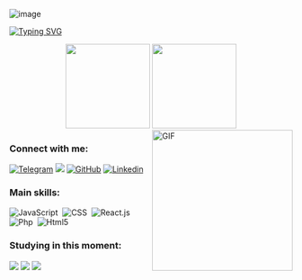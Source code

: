 ![image](https://user-images.githubusercontent.com/112827620/210153510-0696c4bf-c405-4a0f-94ff-a7b87b997bcd.png)

[![Typing SVG](https://readme-typing-svg.herokuapp.com/?color=F5FFFA&size=35&center=true&vCenter=true&width=1000&lines=Hello,+my+name+is+Carlos+André+:%29!;Front-End+Developer+from+Brazil;Welcome+to+my+github+<3)](https://git.io/typing-svg)

<div align="center">
  <img height="150em" src="https://github-readme-stats.vercel.app/api?username=cavdrew&show_icons=true&theme=dracula&include_all_commits=true&count_private=truecolor=F5FFFA&icon_color=F5FFFA&text_color=F5FFFA&bg_color=0d1117"/>
  <img height="150em" src="https://github-readme-stats.vercel.app/api/top-langs/?username=cavdrew&layout=compact&langs_count=7&theme=draculacolor=F5FFFA4&icon_color=F5FFFA&text_color=F5FFFA&bg_color=0d1117"/>
</div>
<img align="right" alt="GIF" src="https://cdn.dribbble.com/users/1396703/screenshots/3952983/pixel-goust-2.gif" width="250" height="250" /> 

### Connect with me:
 
<div > 

[![Telegram](https://img.shields.io/badge/Telegram-2CA5E0?style=for-the-badge&logo=telegram&logoColor=white/)](https://t.me/cavdrew)
<a href = "mailto:aderaldocaav@gmail.com"><img src="https://img.shields.io/badge/-Gmail-%23333?style=for-the-badge&logo=gmail&logoColor=white" target="_blank"></a>
[![GitHub](https://img.shields.io/badge/GitHub-100000?style=for-the-badge&logo=github&logoColor=white)](https://github.com/cavdrew)
[![Linkedin](https://img.shields.io/badge/LinkedIn-0077B5?style=for-the-badge&logo=linkedin&logoColor=white)](https://www.linkedin.com/in/carlosandre00/)
</div>

### Main skills:

<div style="display: inline_block">

![JavaScript](https://img.shields.io/badge/-JavaScript-0D1117?style=for-the-badge&logo=javascript&labelColor=0D1117)&nbsp;
![CSS](https://img.shields.io/badge/-CSS-0D1117?style=for-the-badge&logo=CSS3&logoColor=1572B6&labelColor=0D1117)&nbsp;
![React.js](https://img.shields.io/badge/-React.js-0D1117?style=for-the-badge&logo=react&labelColor=0D1117)&nbsp;
![Php](https://img.shields.io/badge/-php-0D1117?style=for-the-badge&logo=php&logoColor=purple&labelColor=0D1117)&nbsp; 
![Html5](https://img.shields.io/badge/HTML5-0D1117?style=for-the-badge&logo=html5&logoColor=White)
  

### Studying in this moment:

<img align="center" src="https://img.shields.io/badge/Python-14354C?style=for-the-badge&logo=python&logoColor=white"/>
<img align="center" src="https://img.shields.io/badge/Ruby-CC342D?style=for-the-badge&logo=ruby&logoColor=white"/>
<img align="center" src="https://img.shields.io/badge/Node.js-43853D?style=for-the-badge&logo=node.js&logoColor=white"/>


</div>


